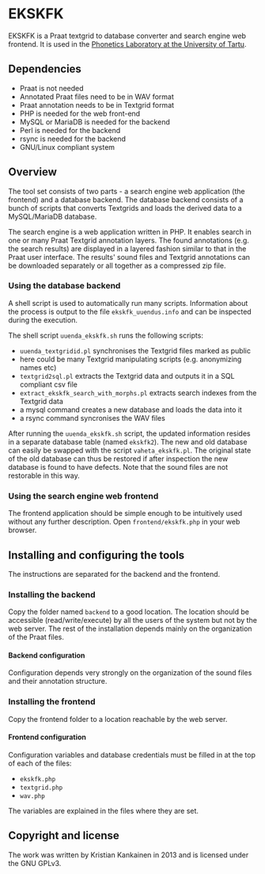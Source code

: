 # EKSKFK

EKSKFK is a Praat textgrid to database converter and search engine web frontend. It is used in the [Phonetics Laboratory at the University of Tartu](http://www.keel.ut.ee/en/languages-resourceslanguages-resources/phonetic-corpus-estonian-spontaneous-speech).

## Dependencies

* Praat is not needed
* Annotated Praat files need to be in WAV format
* Praat annotation needs to be in Textgrid format
* PHP is needed for the web front-end
* MySQL or MariaDB is needed for the backend
* Perl is needed for the backend
* rsync is needed for the backend
* GNU/Linux compliant system

## Overview

The tool set consists of two parts - a search engine web application (the frontend) and a database backend. The database backend consists of a bunch of scripts that converts Textgrids and loads the derived data to a MySQL/MariaDB database.

The search engine is a web application written in PHP. It enables search in one or many Praat Textgrid annotation layers. The found annotations (e.g. the search results) are displayed in a layered fashion similar to that in the Praat user interface. The results' sound files and Textgrid annotations can be downloaded separately or all together as a compressed zip file.

### Using the database backend

A shell script is used to automatically run many scripts. Information about the process is output to the file ```ekskfk_uuendus.info``` and can be inspected during the execution.

The shell script ```uuenda_ekskfk.sh``` runs the following scripts:
* ```uuenda_textgridid.pl``` synchronises the Textgrid files marked as public
* here could be many Textgrid manipulating scripts (e.g. anonymizing names etc)
* ```textgrid2sql.pl``` extracts the Textgrid data and outputs it in a SQL compliant csv file
* ```extract_ekskfk_search_with_morphs.pl``` extracts search indexes from the Textgrid data
* a mysql command creates a new database and loads the data into it
* a rsync command syncronises the WAV files

After running the ```uuenda_ekskfk.sh``` script, the updated information resides in a separate database table (named ```ekskfk2```). The new and old database can easily be swapped with the script ```vaheta_ekskfk.pl```. The original state of the old database can thus be restored if after inspection the new database is found to have defects. Note that the sound files are not restorable in this way.

### Using the search engine web frontend

The frontend application should be simple enough to be intuitively used without any further description. Open ```frontend/ekskfk.php``` in your web browser.

## Installing and configuring the tools

The instructions are separated for the backend and the frontend.

### Installing the backend

Copy the folder named ```backend``` to a good location. The location should be accessible (read/write/execute) by all the users of the system but not by the web server. The rest of the installation depends mainly on the organization of the Praat files.

#### Backend configuration

Configuration depends very strongly on the organization of the sound files and their annotation structure.

### Installing the frontend

Copy the frontend folder to a location reachable by the web server. 

#### Frontend configuration

Configuration variables and database credentials must be filled in at the top of each of the files:
* ```ekskfk.php```
* ```textgrid.php```
* ```wav.php```

The variables are explained in the files where they are set.


## Copyright and license

The work was written by Kristian Kankainen in 2013 and is licensed under the GNU GPLv3.
